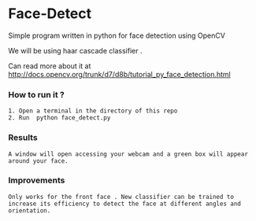 # Face-Detect
Simple program written in python for face detection using OpenCV

We will be using haar cascade classifier . 

Can read more about it at 
http://docs.opencv.org/trunk/d7/d8b/tutorial_py_face_detection.html

### How to run it ?  
    1. Open a terminal in the directory of this repo
    2. Run  python face_detect.py
 
### Results 
    A window will open accessing your webcam and a green box will appear around your face.
    

### Improvements
    Only works for the front face . New classifier can be trained to increase its efficiency to detect the face at different angles and orientation.

